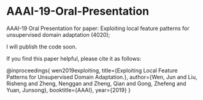 # AAAI-19-Oral-Presentation
AAAI-19 Oral Presentation for paper: Exploiting local feature patterns for unsupervised domain adaptation (4020);



I will publish the code soon. 

If you find this paper helpful, please cite it as follows:





@inproceedings{ wen2019exploiting,
     title={Exploiting Local Feature Patterns for Unsupervised Domain Adaptation.},
     author={Wen, Jun and Liu, Risheng and Zheng, Nenggan and Zheng, Qian and Gong, Zhefeng and Yuan, Junsong},
     booktitle={AAAI},
     year={2019}
}

